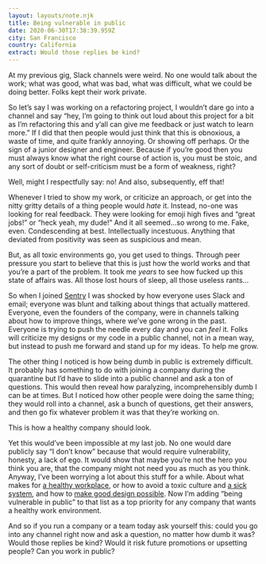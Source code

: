 ```yaml
---
layout: layouts/note.njk
title: Being vulnerable in public
date: 2020-06-30T17:38:39.959Z
city: San Francisco
country: California
extract: Would those replies be kind?
---
```


At my previous gig, Slack channels were weird. No one would talk about the work; what was good, what was bad, what was difficult, what we could be doing better. Folks kept their work private.

So let’s say I was working on a refactoring project, I wouldn’t dare go into a channel and say “hey, I’m going to think out loud about this project for a bit as I’m refactoring this and y’all can give me feedback or just watch to learn more.” If I did that then people would just think that this is obnoxious, a waste of time, and quite frankly annoying. Or showing off perhaps. Or the sign of a junior designer and engineer. Because if you’re good then you must always know what the right course of action is, you must be stoic, and any sort of doubt or self-criticism must be a form of weakness, right?

Well, might I respectfully say: no! And also, subsequently, eff that!

Whenever I tried to show my work, or criticize an approach, or get into the nitty gritty details of a thing people would _hate_ it. Instead, no-one was looking for real feedback. They were looking for emoji high fives and “great jobs!” or “heck yeah, my dude!” And it all seemed...so wrong to me. Fake, even. Condescending at best. Intellectually incestuous. Anything that deviated from positivity was seen as suspicious and mean.

But, as all toxic environments go, you get used to things. Through peer pressure you start to believe that this is just how the world works and that you’re a part of the problem. It took me _years_ to see how fucked up this state of affairs was. All those lost hours of sleep, all those useless rants...

So when I joined [Sentry](https://sentry.io) I was shocked by how everyone uses Slack and email; everyone was blunt and talking about things that actually mattered. Everyone, even the founders of the company, were in channels talking about how to improve things, where we’ve gone wrong in the past. Everyone is trying to push the needle every day and you can _feel_ it. Folks will criticize my designs or my code in a public channel, not in a mean way, but instead to push me forward and stand up for my ideas. To help me grow.

The other thing I noticed is how being dumb in public is extremely difficult. It probably has something to do with joining a company during the quarantine but I’d have to slide into a public channel and ask a ton of questions. This would then reveal how paralyzing, incomprehensibly dumb I can be at times. But I noticed how other people were doing the same thing; they would roll into a channel, ask a bunch of questions, get their answers, and then go fix whatever problem it was that they’re working on.

This is how a healthy company should look.

Yet this would’ve been impossible at my last job. No one would dare publicly say “I don’t know” because that would require vulnerability, honesty, a lack of ego. It would show that maybe you’re not the hero you think you are, that the company might not need you as much as you think. Anyway, I’ve been worrying a lot about this stuff for a while. About what makes for [a healthy workplace](https://www.robinrendle.com/notes/a-vacuum-of-courage), or how to avoid a toxic culture and [a sick system](https://www.robinrendle.com/notes/sick-systems), and how to [make good design possible](https://www.robinrendle.com/notes/the-dashboard-problem). Now I’m adding “being vulnerable in public” to that list as a top priority for any company that wants a healthy work environment.

And so if you run a company or a team today ask yourself this: could you go into any channel right now and ask a question, no matter how dumb it was? Would those replies be kind? Would it risk future promotions or upsetting people? Can you work in public?
